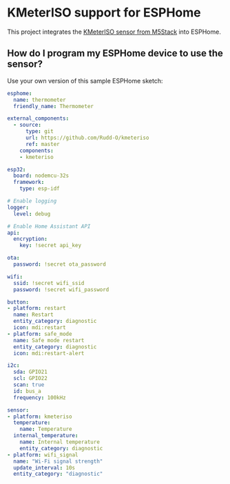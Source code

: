 # KMeterISO support for ESPHome

This project integrates the
[KMeterISO sensor from M5Stack](https://docs.m5stack.com/en/unit/KMeterISO%20Unit)
into ESPHome.

## How do I program my ESPHome device to use the sensor?

Use your own version of this sample ESPHome sketch:

```yaml
esphome:
  name: thermometer
  friendly_name: Thermometer

external_components:
  - source:
      type: git
      url: https://github.com/Rudd-O/kmeteriso
      ref: master
    components:
    - kmeteriso

esp32:
  board: nodemcu-32s
  framework:
    type: esp-idf

# Enable logging
logger:
  level: debug

# Enable Home Assistant API
api:
  encryption:
    key: !secret api_key

ota:
  password: !secret ota_password

wifi:
  ssid: !secret wifi_ssid
  password: !secret wifi_password

button:
- platform: restart
  name: Restart
  entity_category: diagnostic
  icon: mdi:restart
- platform: safe_mode
  name: Safe mode restart
  entity_category: diagnostic
  icon: mdi:restart-alert

i2c:
  sda: GPIO21
  scl: GPIO22
  scan: true
  id: bus_a
  frequency: 100kHz

sensor:
- platform: kmeteriso
  temperature:
    name: Temperature
  internal_temperature:
    name: Internal temperature
    entity_category: diagnostic
- platform: wifi_signal
  name: "Wi-Fi signal strength"
  update_interval: 10s
  entity_category: "diagnostic"
```
